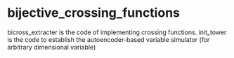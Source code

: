 # bijective_crossing_functions
bicross_extracter is the code of implementing crossing functions.
init_tower is the code to establish the autoencoder-based variable simulator (for arbitrary dimensional variable)
